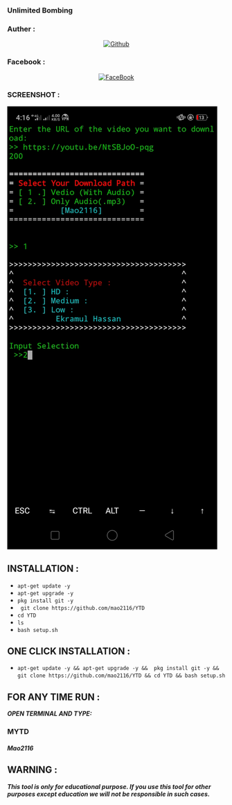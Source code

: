 ### Unlimited Bombing
### Auther :
<p align="center">
<a href="https://github.com/mao2116"><img title="Github" src="https://img.shields.io/badge/mao2116-grey?style=for-the-badge&logo=github"></a> </p>

### Facebook :
<p align="center"> 
<a href="https://www.facebook.com/ekramul.hassan.79827"><img title="FaceBook" src="https://img.shields.io/badge/FB-Ekramul Hassan-lightgrey?style=for-the-badge&logo=facebook"></a>
</p>


### SCREENSHOT :

![alt text](http://github.com/mao2116/YTD/blob/8fc5ef02b6d4f6ffea9b31b859d3b9e1032ab3b3/Screenshot_2021-05-01-16-16-28-75.jpg?raw=true)


## INSTALLATION  :

* `apt-get update -y`
* `apt-get upgrade -y`
* `pkg install git -y`
* ` git clone https://github.com/mao2116/YTD`
* `cd YTD`
* `ls`
* `bash setup.sh`

## ONE CLICK INSTALLATION :
* `apt-get update -y && apt-get upgrade -y &&  pkg install git -y && git clone https://github.com/mao2116/YTD && cd YTD && bash setup.sh`


## FOR ANY TIME RUN :

***OPEN TERMINAL AND TYPE:***


### MYTD


##### Mao2116

## WARNING : 
***This tool is only for educational purpose. If you use this tool for other purposes except education we will not be responsible in such cases.***

